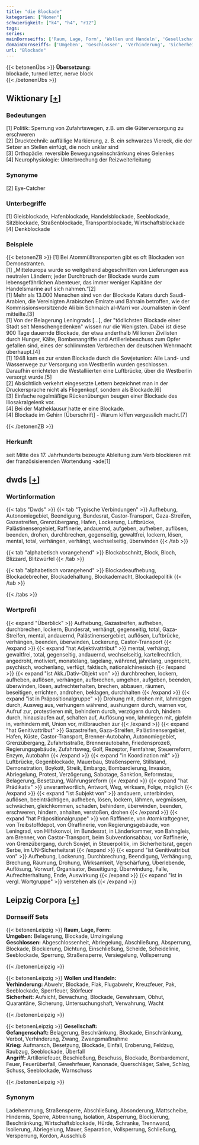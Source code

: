 ```yaml
---
title: "die Blockade"
kategorien: ["Nomen"]
schwierigkeit: ["k4", "h4", "r12"]
tags:
series:
mainDornseiffs: ['Raum, Lage, Form', 'Wollen und Handeln', 'Gesellschaft']
domainDornseiffs: ['Umgeben', 'Geschlossen', 'Verhinderung', 'Sicherheit', 'Gefangenschaft', 'Krieg', 'Angriff']
url: "Blockade"
---
```


{{< betonenÜbs >}}
**Übersetzung:**  
blockade, turned letter, nerve block  
{{< /betonenÜbs >}}

## Wiktionary [[+](https://de.wiktionary.org/wiki/Blockade)]

### Bedeutungen
[1] Politik: Sperrung von Zufahrtswegen, z.B. um die Güterversorgung zu erschweren  
[2] Drucktechnik: auffällige Markierung, z. B. ein schwarzes Viereck, die der Setzer an Stellen einfügt, die noch unklar sind  
[3] Orthopädie: reversible Bewegungseinschränkung eines Gelenkes  
[4] Neurophysiologie: Unterbrechung der Reizweiterleitung  

### Synonyme
[2] Eye-Catcher  

### Unterbegriffe
[1] Gleisblockade, Hafenblockade, Handelsblockade, Seeblockade, Sitzblockade, Straßenblockade, Transportblockade, Wirtschaftsblockade  
[4] Denkblockade  

### Beispiele
{{< betonenZB >}}
[1] Bei Atommülltransporten gibt es oft Blockaden von Demonstranten.  
[1] „Mitteleuropa wurde so weitgehend abgeschnitten von Lieferungen aus neutralen Ländern; jeder Durchbruch der Blockade wurde zum lebensgefährlichen Abenteuer, das immer weniger Kapitäne der Handelsmarine auf sich nahmen.“[2]  
[1] Mehr als 13.000 Menschen sind von der Blockade Katars durch Saudi-Arabien, die Vereinigten Arabischen Emirate und Bahrain betroffen, wie der Kommissionsvorsitzende Ali bin Schmaich al-Marri vor Journalisten in Genf mitteilte.[3]  
[1] Von der Belagerung Leningrads [...], der "tödlichsten Blockade einer Stadt seit Menschengedenken" wissen nur die Wenigsten. Dabei ist diese 900 Tage dauernde Blockade, der etwa anderthalb Millionen Zivilisten durch Hunger, Kälte, Bombenangriffe und Artilleriebeschuss zum Opfer gefallen sind, eines der schlimmsten Verbrechen der deutschen Wehrmacht überhaupt.[4]  
[1] 1948 kam es zur ersten Blockade durch die Sowjetunion: Alle Land- und Wasserwege zur Versorgung von Westberlin wurden geschlossen. Daraufhin errichteten die Westalliierten eine Luftbrücke, über die Westberlin versorgt wurde.[5]  
[2] Absichtlich verkehrt eingesetzte Lettern bezeichnet man in der Druckersprache nicht als Fliegenkopf, sondern als Blockade.[6]  
[3] Einfache regelmäßige Rückenübungen beugen einer Blockade des Iliosakralgelenk vor.  
[4] Bei der Matheklausur hatte er eine Blockade.  
[4] Blockade im Gehirn [Überschrift] - Warum kiffen vergesslich macht.[7]  

{{< /betonenZB >}}
### Herkunft
seit Mitte des 17. Jahrhunderts bezeugte Ableitung zum Verb blockieren mit der französisierenden Wortendung -ade[1]  



## dwds [[+](https://www.dwds.de/wb/Blockade)]

### Wortinformation
{{< tabs "Dwds" >}}
{{< tab "Typische Verbindungen" >}}
Aufhebung, Autonomiegebiet, Beendigung, Bundesrat, Castor-Transport, Gaza-Streifen, Gazastreifen, Grenzübergang, Hafen, Lockerung, Luftbrücke, Palästinensergebiet, Raffinerie, andauernd, aufgeben, aufheben, auflösen, beenden, drohen, durchbrechen, gegenseitig, gewaltfrei, lockern, lösen, mental, total, verhängen, verhängt, wechselseitig, überwinden
{{< /tab >}}

{{< tab "alphabetisch vorangehend" >}}
Blockabschnitt, Block, Bloch, Blizzard, Blitzwürfel
{{< /tab >}}

{{< tab "alphabetisch vorangehend" >}}
Blockadeaufhebung, Blockadebrecher, Blockadehaltung, Blockademacht, Blockadepolitik
{{< /tab >}}

{{< /tabs >}}

### Wortprofil
{{< expand "Überblick" >}} Aufhebung, Gazastreifen, aufheben, durchbrechen, lockern, Bundesrat, verhängt, gegenseitig, total, Gaza-Streifen, mental, andauernd, Palästinensergebiet, auflösen, Luftbrücke, verhängen, beenden, überwinden, Lockerung, Castor-Transport {{< /expand >}}
{{< expand "hat Adjektivattribut" >}} mental, verhängt, gewaltfrei, total, gegenseitig, andauernd, wechselseitig, kartellrechtlich, angedroht, motiviert, monatelang, tagelang, während, jahrelang, ungerecht, psychisch, wochenlang, verfügt, faktisch, nationalchinesisch {{< /expand >}}
{{< expand "ist Akk./Dativ-Objekt von" >}} durchbrechen, lockern, aufheben, auflösen, verhängen, aufbrechen, umgehen, aufgeben, beenden, überwinden, lösen, aufrechterhalten, brechen, abbauen, räumen, beseitigen, errichten, androhen, beklagen, durchhalten {{< /expand >}}
{{< expand "ist in Präpositionalgruppe" >}} Drohung mit, drohen mit, lahmlegen durch, Ausweg aus, verhungern während, aushungern durch, warnen vor, Aufruf zur, protestieren mit, behindern durch, verzögern durch, hindern durch, hinauslaufen auf, schalten auf, Auflösung von, lahmlegen mit, gipfeln in, verhindern mit, Union vor, mißbrauchen zur {{< /expand >}}
{{< expand "hat Genitivattribut" >}} Gazastreifen, Gaza-Streifen, Palästinensergebiet, Hafen, Küste, Castor-Transport, Brenner-Autobahn, Autonomiegebiet, Grenzübergang, Zufahrtsstraße, Brennerautobahn, Friedensprozeß, Regierungsgebäude, Zufahrtsweg, Golf, Rezeptor, Fernfahrer, Steuerreform, Enzym, Autobahn {{< /expand >}}
{{< expand "in Koordination mit" >}} Luftbrücke, Gegenblockade, Mauerbau, Straßensperre, Stillstand, Demonstration, Boykott, Streik, Embargo, Bombardierung, Invasion, Abriegelung, Protest, Verzögerung, Sabotage, Sanktion, Reformstau, Belagerung, Besetzung, Währungsreform {{< /expand >}}
{{< expand "hat Prädikativ" >}} unverantwortlich, Antwort, Weg, wirksam, Folge, möglich {{< /expand >}}
{{< expand "ist Subjekt von" >}} andauern, unterbinden, auflösen, beeinträchtigen, aufheben, lösen, lockern, lähmen, wegmüssen, schwächen, gleichkommen, schaden, behindern, überwinden, beenden, erschweren, hindern, anhalten, verstoßen, drohen {{< /expand >}}
{{< expand "hat Präpositionalgruppe" >}} von Raffinerie, von Atomkraftgegner, von Treibstoffdepot, von Ölraffinerie, von Regierungsgebäude, von Leningrad, von Hilfskonvoi, im Bundesrat, in Länderkammer, von Bahngleis, am Brenner, von Castor-Transport, beim Subventionsabbau, vor Raffinerie, von Grenzübergang, durch Sowjet, in Steuerpolitik, im Sicherheitsrat, gegen Serbe, im UN-Sicherheitsrat {{< /expand >}}
{{< expand "ist Genitivattribut von" >}} Aufhebung, Lockerung, Durchbrechung, Beendigung, Verhängung, Brechung, Räumung, Drohung, Wirksamkeit, Verschärfung, Überlebende, Auflösung, Vorwurf, Organisator, Beseitigung, Überwindung, Falle, Aufrechterhaltung, Ende, Auswirkung {{< /expand >}}
{{< expand "ist in vergl. Wortgruppe" >}} verstehen als {{< /expand >}}

## Leipzig Corpora [[+](https://corpora.uni-leipzig.de/en/res?word=Blockade&corpusId=deu_newscrawl-public_2018)]

### Dornseiff Sets
{{< betonenLeipzig >}}
**Raum, Lage, Form:**  
**Umgeben:** Belagerung, Blockade, Umzingelung  
**Geschlossen:** Abgeschlossenheit, Abriegelung, Abschließung, Absperrung, Blockade, Blockierung, Dichtung, Einschließung, Scheide, Scheidelinie, Seeblockade, Sperrung, Straßensperre, Versiegelung, Vollsperrung  

{{< /betonenLeipzig >}}


{{< betonenLeipzig >}}
**Wollen und Handeln:**  
**Verhinderung:** Abwehr, Blockade, Flak, Flugabwehr, Kreuzfeuer, Pak, Seeblockade, Sperrfeuer, Störfeuer  
**Sicherheit:** Aufsicht, Bewachung, Blockade, Gewahrsam, Obhut, Quarantäne, Sicherung, Untersuchungshaft, Verwahrung, Wacht  

{{< /betonenLeipzig >}}


{{< betonenLeipzig >}}
**Gesellschaft:**  
**Gefangenschaft:** Belagerung, Beschränkung, Blockade, Einschränkung, Verbot, Verhinderung, Zwang, Zwangsmaßnahme  
**Krieg:** Aufmarsch, Besetzung, Blockade, Einfall, Eroberung, Feldzug, Raubzug, Seeblockade, Überfall  
**Angriff:** Artilleriefeuer, Beschießung, Beschuss, Blockade, Bombardement, Feuer, Feuerüberfall, Gewehrfeuer, Kanonade, Querschläger, Salve, Schlag, Schuss, Seeblockade, Warnschuss  

{{< /betonenLeipzig >}}

### Synonym
Ladehemmung, Straßensperre, Abschließung, Absonderung, Mattscheibe, Hindernis, Sperre, Abtrennung, Isolation, Absperrung, Blockierung, Beschränkung, Wirtschaftsblockade, Hürde, Schranke, Trennwand, Isolierung, Abriegelung, Mauer, Separation, Vollsperrung, Schließung, Versperrung, Kordon, Ausschluß

